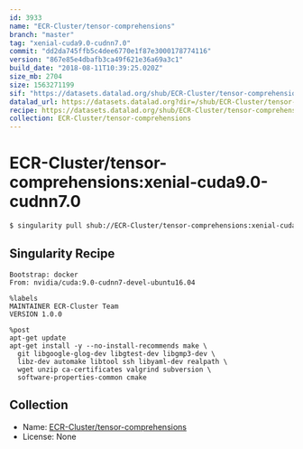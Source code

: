 ```yaml
---
id: 3933
name: "ECR-Cluster/tensor-comprehensions"
branch: "master"
tag: "xenial-cuda9.0-cudnn7.0"
commit: "dd2da745ffb5c4dee6770e1f87e3000178774116"
version: "867e85e4dbafb3ca49f621e36a69a3c1"
build_date: "2018-08-11T10:39:25.020Z"
size_mb: 2704
size: 1563271199
sif: "https://datasets.datalad.org/shub/ECR-Cluster/tensor-comprehensions/xenial-cuda9.0-cudnn7.0/2018-08-11-dd2da745-867e85e4/867e85e4dbafb3ca49f621e36a69a3c1.simg"
datalad_url: https://datasets.datalad.org?dir=/shub/ECR-Cluster/tensor-comprehensions/xenial-cuda9.0-cudnn7.0/2018-08-11-dd2da745-867e85e4/
recipe: https://datasets.datalad.org/shub/ECR-Cluster/tensor-comprehensions/xenial-cuda9.0-cudnn7.0/2018-08-11-dd2da745-867e85e4/Singularity
collection: ECR-Cluster/tensor-comprehensions
---
```


# ECR-Cluster/tensor-comprehensions:xenial-cuda9.0-cudnn7.0

```bash
$ singularity pull shub://ECR-Cluster/tensor-comprehensions:xenial-cuda9.0-cudnn7.0
```

## Singularity Recipe

```singularity
Bootstrap: docker
From: nvidia/cuda:9.0-cudnn7-devel-ubuntu16.04

%labels
MAINTAINER ECR-Cluster Team
VERSION 1.0.0

%post
apt-get update
apt-get install -y --no-install-recommends make \
  git libgoogle-glog-dev libgtest-dev libgmp3-dev \
  libz-dev automake libtool ssh libyaml-dev realpath \
  wget unzip ca-certificates valgrind subversion \
  software-properties-common cmake
```

## Collection

 - Name: [ECR-Cluster/tensor-comprehensions](https://github.com/ECR-Cluster/tensor-comprehensions)
 - License: None

